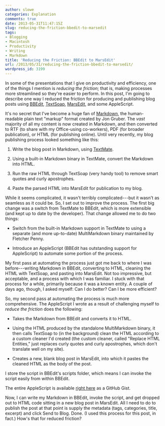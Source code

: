 ```yaml
---
author: slowe
categories: Explanation
comments: true
date: 2013-05-31T11:47:15Z
slug: reducing-the-friction-bbedit-to-marsedit
tags:
- Blogging
- Macintosh
- Productivity
- Writing
- Markdown
title: 'Reducing the Friction: BBEdit to MarsEdit'
url: /2013/05/31/reducing-the-friction-bbedit-to-marsedit/
wordpress_id: 3199
---
```


In some of the presentations that I give on productivity and efficiency, one of the things I mention is _reducing the friction_; that is, making processes more streamlined so they're easier to perform. In this post, I'm going to describe one way I reduced the friction for producing and publishing blog posts using [BBEdit](http://www.barebones.com/products/bbedit/), [TextSoap](http://www.unmarked.com/textsoap/), [MarsEdit](http://www.read-sweater.com/marsedit/), and some AppleScript.

It's no secret that I've become a huge fan of [Markdown](http://daringfireball.com/markdown/), the human-readable plain text "markup" format created by Jon Gruber. The _vast_ majority of all my content is now created in Markdown, and then converted to RTF (to share with my Office-using co-workers), PDF (for broader publication), or HTML (for publishing online). Until very recently, my blog publishing process looked something like this:

1. Write the blog post in Markdown, using [TextMate](http://macromates.com/).

2. Using a built-in Markdown binary in TextMate, convert the Markdown into HTML.

3. Run the raw HTML through TextSoap (very handy tool) to remove smart quotes and curly apostrophes.

4. Paste the parsed HTML into MarsEdit for publication to my blog.

While it seems complicated, it wasn't terribly complicated---but it wasn't as seamless as it could be. So, I set out to improve the process. The first big change was a switch from TextMate to BBEdit, which is more extensible (and kept up to date by the developer). That change allowed me to do two things:

* Switch from the built-in Markdown support in TextMate to using a separate (and more up-to-date) MultiMarkdown binary maintained by Fletcher Penny.

* Introduce an AppleScript (BBEdit has outstanding support for AppleScript) to automate some portion of the process.

My first pass at automating the process just got me back to where I was before---writing Markdown in BBEdit, converting to HTML, cleaning the HTML with TextSoap, and pasting into MarsEdit. Not too impressive, but acceptable, and a process with which I was familiar. I stuck with that process for a while, primarily because it was a known entity. A couple of days ago, though, I asked myself: Can I do better? Can I be more efficient?

So, my second pass at automating the process is much more comprehensive. The AppleScript I wrote as a result of challenging myself to _reduce the friction_ does the following:

* Takes the Markdown from BBEdit and converts it to HTML.

* Using the HTML produced by the standalone MultiMarkdown binary, it then calls TextSoap to (in the background) clean the HTML according to a custom cleaner I'd created (the custom cleaner, called "Replace HTML Entities," just replaces curly quotes and curly apostrophes, which don't translate well on my site).

* Creates a new, blank blog post in MarsEdit, into which it pastes the cleaned HTML as the body of the post.

I store the script in BBEdit's scripts folder, which means I can invoke the script easily from within BBEdit.

The entire AppleScript is available [right here](https://gist.github.com/scottslowe/5686217) as a GitHub Gist.

Now, I can write my Markdown in BBEdit, invoke the script, and get dropped out to HTML code sitting in a new blog post in MarsEdit. All I need to do to publish the post at that point is supply the metadata (tags, categories, title, excerpt) and click Send to Blog. Done. (I used this process for this post, in fact.) How's that for reduced friction?
